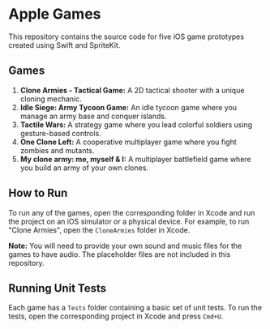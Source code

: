 # Apple Games

This repository contains the source code for five iOS game prototypes created using Swift and SpriteKit.

## Games

1.  **Clone Armies - Tactical Game:** A 2D tactical shooter with a unique cloning mechanic.
2.  **Idle Siege: Army Tycoon Game:** An idle tycoon game where you manage an army base and conquer islands.
3.  **Tactile Wars:** A strategy game where you lead colorful soldiers using gesture-based controls.
4.  **One Clone Left:** A cooperative multiplayer game where you fight zombies and mutants.
5.  **My clone army: me, myself & I:** A multiplayer battlefield game where you build an army of your own clones.

## How to Run

To run any of the games, open the corresponding folder in Xcode and run the project on an iOS simulator or a physical device. For example, to run "Clone Armies", open the `CloneArmies` folder in Xcode.

**Note:** You will need to provide your own sound and music files for the games to have audio. The placeholder files are not included in this repository.

## Running Unit Tests

Each game has a `Tests` folder containing a basic set of unit tests. To run the tests, open the corresponding project in Xcode and press `Cmd+U`.